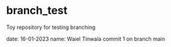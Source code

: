# branch_test
Toy repository for testing branching

date: 16-01-2023
name: Waiel Tinwala
commit 1 on branch main
